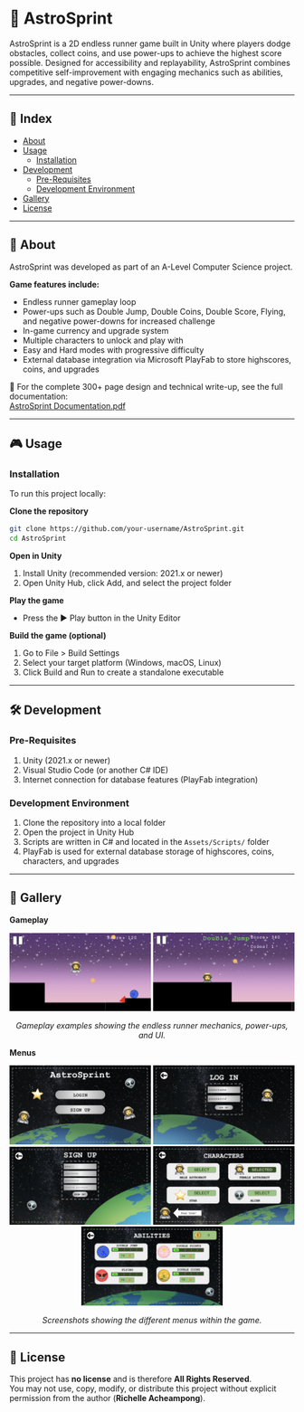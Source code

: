 # 🚀 AstroSprint

AstroSprint is a 2D endless runner game built in Unity where players dodge obstacles, collect coins, and use power-ups to achieve the highest score possible. Designed for accessibility and replayability, AstroSprint combines competitive self-improvement with engaging mechanics such as abilities, upgrades, and negative power-downs.

---

## 📑 Index
- [About](#about)  
- [Usage](#usage)  
  - [Installation](#installation)  
- [Development](#development)  
  - [Pre-Requisites](#pre-requisites)  
  - [Development Environment](#development-environment)  
- [Gallery](#gallery)  
- [License](#license)  

---

## 📖 About
AstroSprint was developed as part of an A-Level Computer Science project.  

**Game features include:**  
- Endless runner gameplay loop  
- Power-ups such as Double Jump, Double Coins, Double Score, Flying, and negative power-downs for increased challenge  
- In-game currency and upgrade system  
- Multiple characters to unlock and play with  
- Easy and Hard modes with progressive difficulty  
- External database integration via Microsoft PlayFab to store highscores, coins, and upgrades  

📄 For the complete 300+ page design and technical write-up, see the full documentation:  
[AstroSprint Documentation.pdf](docs/AstroSprint%20Documentation.pdf)  

---

## 🎮 Usage

### Installation
To run this project locally:  

**Clone the repository**
```bash
git clone https://github.com/your-username/AstroSprint.git
cd AstroSprint
```
**Open in Unity**  
1. Install Unity (recommended version: 2021.x or newer)  
2. Open Unity Hub, click Add, and select the project folder  

**Play the game**  
- Press the ▶️ Play button in the Unity Editor  

**Build the game (optional)**  
1. Go to File > Build Settings  
2. Select your target platform (Windows, macOS, Linux)  
3. Click Build and Run to create a standalone executable  

---

## 🛠️ Development

### Pre-Requisites
1. Unity (2021.x or newer)  
2. Visual Studio Code (or another C# IDE)  
3. Internet connection for database features (PlayFab integration)  

### Development Environment
1. Clone the repository into a local folder  
2. Open the project in Unity Hub  
3. Scripts are written in C# and located in the `Assets/Scripts/` folder  
4. PlayFab is used for external database storage of highscores, coins, characters, and upgrades  

---

## 📸 Gallery

**Gameplay** 
<p align="center">
  <img src="screenshots/gameplay1.png" alt="Gameplay Screenshot 1" width="250"/>
  <img src="screenshots/gameplay2.png" alt="Gameplay Screenshot 2" width="250"/>
</p>

<p align="center">
  <em>Gameplay examples showing the endless runner mechanics, power-ups, and UI.</em>
</p>

**Menus**
<p align="center">
  <img src="screenshots/main menu.png" alt="Main Menu Screenshot" width="250"/>
  <img src="screenshots/login menu.png" alt="Login Menu Screenshot" width="250"/>
  <img src="screenshots/sign up menu.png" alt="Sign Up Menu Screenshot" width="250"/>
  <img src="screenshots/character menu.png" alt="Character Menu Screenshot" width="250"/>
  <img src="screenshots/abilities menu.png" alt="Abilities Menu Screenshot" width="250"/>
</p>

<p align="center">
  <em>Screenshots showing the different menus within the game.</em>
</p>

---

## 📜 License

This project has **no license** and is therefore **All Rights Reserved**.  
You may not use, copy, modify, or distribute this project without explicit permission from the author (**Richelle Acheampong**).
